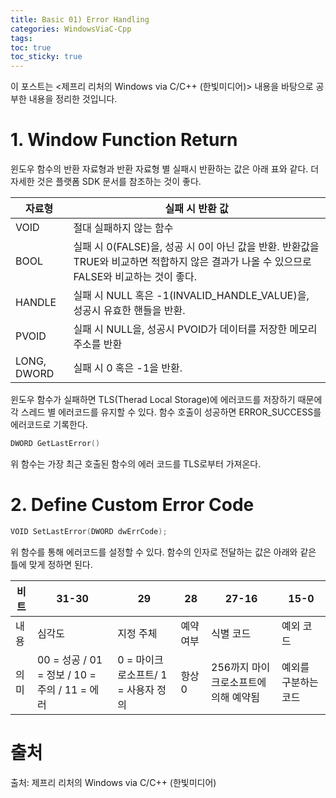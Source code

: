 ```yaml
---
title: Basic 01) Error Handling
categories: WindowsViaC-Cpp
tags: 
toc: true
toc_sticky: true
---
```


이 포스트는 <제프리 리처의 Windows via C/C++ (한빛미디어)> 내용을 바탕으로 공부한 내용을 정리한 것입니다. 

# **1. Window Function Return**

윈도우 함수의 반환 자료형과 반환 자료형 별 실패시 반환하는 값은 아래 표와 같다. 더 자세한 것은 플랫폼 SDK 문서를 참조하는 것이 좋다. 

|자료형|실패 시 반환 값|
|-----|--------------|
|VOID| 절대 실패하지 않는 함수|
|BOOL| 실패 시 0(FALSE)을, 성공 시 0이 아닌 값을 반환. 반환값을 TRUE와 비교하면 적합하지 않은 결과가 나올 수 있으므로 FALSE와 비교하는 것이 좋다. |
|HANDLE| 실패 시 NULL 혹은 -1(INVALID_HANDLE_VALUE)을, 성공시 유효한 핸들을 반환. |
|PVOID| 실패 시 NULL을, 성공시 PVOID가 데이터를 저장한 메모리 주소를 반환|
|LONG, DWORD| 실패 시 0 혹은 -1을 반환. |

윈도우 함수가 실패하면 TLS(Therad Local Storage)에 에러코드를 저장하기 때문에 각 스레드 별 에러코드를 유지할 수 있다. 함수 호출이 성공하면 ERROR_SUCCESS를 에러코드로 기록한다. 

```c++
DWORD GetLastError()
```

위 함수는 가장 최근 호출된 함수의 에러 코드를 TLS로부터 가져온다. 

# **2. Define Custom Error Code**

```c++
VOID SetLastError(DWORD dwErrCode);
```

위 함수를 통해 에러코드를 설정할 수 있다. 함수의 인자로 전달하는 값은 아래와 같은 틀에 맞게 정하면 된다. 

|비트|31-30|29|28|27-16|15-0|
|---|------|--|--|-----|---|
|내용|심각도|지정 주체|예약 여부|식별 코드|예외 코드|
|의미|00 = 성공 / 01 = 정보 / 10 = 주의 / 11 = 에러 | 0 = 마이크로소프트/ 1 = 사용자 정의 | 항상 0 |256까지 마이크로소프트에 의해 예약됨|예외를 구분하는 코드|

# **출처**

출처: 제프리 리처의 Windows via C/C++ (한빛미디어)